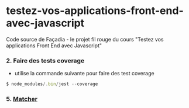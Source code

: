 # testez-vos-applications-front-end-avec-javascript

Code source de Façadia - le projet fil rouge du cours "Testez vos applications Front End avec Javascript"

### 2. Faire des tests coverage

- utilise la commande suivante pour faire des test coverage

```js
$ node_modules/.bin/jest --coverage
```

### 5. [Matcher](https://jestjs.io/docs/expect#matchers)
